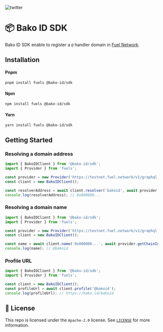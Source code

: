 ![twitter](https://img.shields.io/twitter/follow/bakoidentity?style=social)

# 📦 Bako ID SDK

Bako ID SDK enable to register a `@` handler domain in [Fuel Network](https://www.fuel.network/).

## Installation

#### Pnpm
```bash
pnpm install fuels @bako-id/sdk
```

#### Npm
```bash
npm install fuels @bako-id/sdk
```

#### Yarn
```bash
yarn install fuels @bako-id/sdk
```

## Getting Started

### Resolving a domain address

```ts
import { BakoIDClient } from '@bako-id/sdk';
import { Provider } from 'fuels';

const provider = new Provider('https://testnet.fuel.network/v1/graphql');
const client = new BakoIDClient();

const resolverAddress = await client.resolver('bakoid', await provider.getChainId()); 
console.log(resolverAddress); // 0x000000...
```

### Resolving a domain name

```ts
import { BakoIDClient } from '@bako-id/sdk';
import { Provider } from 'fuels';

const provider = new Provider('https://testnet.fuel.network/v1/graphql');
const client = new BakoIDClient();

const name = await client.name('0x000000...', await provider.getChainId()); 
console.log(name); // @bakoid
```

### Profile URL

```ts
import { BakoIDClient } from '@bako-id/sdk';
import { Provider } from 'fuels';

const client = new BakoIDClient();
const profileUrl = await client.profile('@bakoid'); 
console.log(profileUrl); // https://bako.id/bakoid
```

## 📜 License

This repo is licensed under the `Apache-2.0` license. See [`LICENSE`](./LICENSE) for more information.
